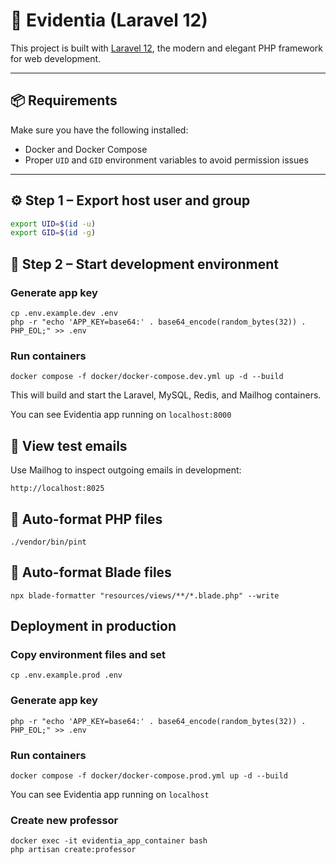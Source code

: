 # 🧪 Evidentia (Laravel 12)

This project is built with [Laravel 12](https://laravel.com/docs/12.x), the modern and elegant PHP framework for web development.

---

## 📦 Requirements

Make sure you have the following installed:

- Docker and Docker Compose
- Proper `UID` and `GID` environment variables to avoid permission issues

---

## ⚙️ Step 1 – Export host user and group

```bash
export UID=$(id -u)
export GID=$(id -g)
``` 

##  🚀 Step 2 – Start development environment

### Generate app key

```
cp .env.example.dev .env
php -r "echo 'APP_KEY=base64:' . base64_encode(random_bytes(32)) . PHP_EOL;" >> .env
```

### Run containers

```
docker compose -f docker/docker-compose.dev.yml up -d --build
```

This will build and start the Laravel, MySQL, Redis, and Mailhog containers.

You can see Evidentia app running on `localhost:8000`

## 📧 View test emails

Use Mailhog to inspect outgoing emails in development:

```
http://localhost:8025
```

## 🧹 Auto-format PHP files

```
./vendor/bin/pint 
```

## 🧹 Auto-format Blade files

```
npx blade-formatter "resources/views/**/*.blade.php" --write
```

## Deployment in production

### Copy environment files and set

```
cp .env.example.prod .env
```

### Generate app key

```
php -r "echo 'APP_KEY=base64:' . base64_encode(random_bytes(32)) . PHP_EOL;" >> .env
```

### Run containers

```
docker compose -f docker/docker-compose.prod.yml up -d --build
```

You can see Evidentia app running on `localhost`

### Create new professor

```
docker exec -it evidentia_app_container bash
php artisan create:professor
```